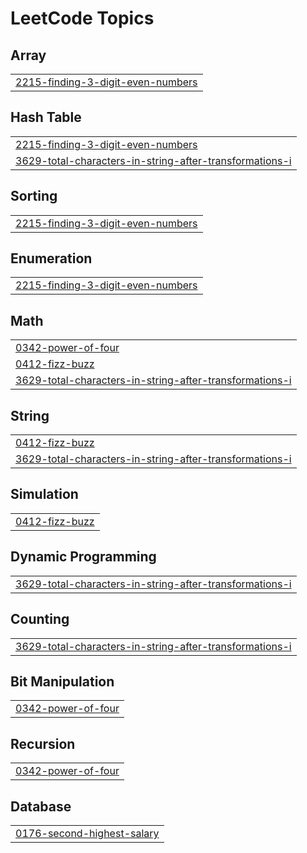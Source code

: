

<!---LeetCode Topics Start-->
# LeetCode Topics
## Array
|  |
| ------- |
| [2215-finding-3-digit-even-numbers](https://github.com/solomon-2105/DSA/tree/master/2215-finding-3-digit-even-numbers) |
## Hash Table
|  |
| ------- |
| [2215-finding-3-digit-even-numbers](https://github.com/solomon-2105/DSA/tree/master/2215-finding-3-digit-even-numbers) |
| [3629-total-characters-in-string-after-transformations-i](https://github.com/solomon-2105/DSA/tree/master/3629-total-characters-in-string-after-transformations-i) |
## Sorting
|  |
| ------- |
| [2215-finding-3-digit-even-numbers](https://github.com/solomon-2105/DSA/tree/master/2215-finding-3-digit-even-numbers) |
## Enumeration
|  |
| ------- |
| [2215-finding-3-digit-even-numbers](https://github.com/solomon-2105/DSA/tree/master/2215-finding-3-digit-even-numbers) |
## Math
|  |
| ------- |
| [0342-power-of-four](https://github.com/solomon-2105/DSA/tree/master/0342-power-of-four) |
| [0412-fizz-buzz](https://github.com/solomon-2105/DSA/tree/master/0412-fizz-buzz) |
| [3629-total-characters-in-string-after-transformations-i](https://github.com/solomon-2105/DSA/tree/master/3629-total-characters-in-string-after-transformations-i) |
## String
|  |
| ------- |
| [0412-fizz-buzz](https://github.com/solomon-2105/DSA/tree/master/0412-fizz-buzz) |
| [3629-total-characters-in-string-after-transformations-i](https://github.com/solomon-2105/DSA/tree/master/3629-total-characters-in-string-after-transformations-i) |
## Simulation
|  |
| ------- |
| [0412-fizz-buzz](https://github.com/solomon-2105/DSA/tree/master/0412-fizz-buzz) |
## Dynamic Programming
|  |
| ------- |
| [3629-total-characters-in-string-after-transformations-i](https://github.com/solomon-2105/DSA/tree/master/3629-total-characters-in-string-after-transformations-i) |
## Counting
|  |
| ------- |
| [3629-total-characters-in-string-after-transformations-i](https://github.com/solomon-2105/DSA/tree/master/3629-total-characters-in-string-after-transformations-i) |
## Bit Manipulation
|  |
| ------- |
| [0342-power-of-four](https://github.com/solomon-2105/DSA/tree/master/0342-power-of-four) |
## Recursion
|  |
| ------- |
| [0342-power-of-four](https://github.com/solomon-2105/DSA/tree/master/0342-power-of-four) |
## Database
|  |
| ------- |
| [0176-second-highest-salary](https://github.com/solomon-2105/DSA/tree/master/0176-second-highest-salary) |
<!---LeetCode Topics End-->